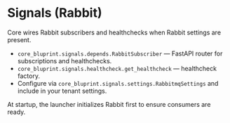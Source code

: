# Signals (Rabbit)

Core wires Rabbit subscribers and healthchecks when Rabbit settings are present.

- `core_bluprint.signals.depends.RabbitSubscriber` — FastAPI router for subscriptions and healthchecks.
- `core_bluprint.signals.healthcheck.get_healthcheck` — healthcheck factory.
- Configure via `core_bluprint.signals.settings.RabbitmqSettings` and include in your tenant settings.

At startup, the launcher initializes Rabbit first to ensure consumers are ready.
